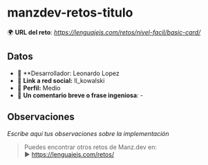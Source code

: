 # manzdev-retos-titulo

🌍 **URL del reto**: *https://lenguajejs.com/retos/nivel-facil/basic-card/*

## Datos

- 🦄 **Desarrollador: Leonardo Lopez
- 🐇 **Link a red social:** ll_kowalski
- 🦾 **Perfil:** Medio
- 💬 **Un comentario breve o frase ingeniosa**: *-*

## Observaciones

*Escribe aquí tus observaciones sobre la implementación*

> Puedes encontrar otros retos de Manz.dev en: <br>▶ https://lenguajejs.com/retos/

